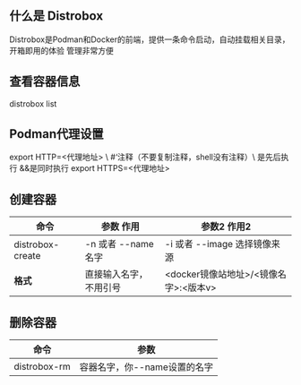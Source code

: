 ## 什么是 Distrobox
Distrobox是Podman和Docker的前端，提供一条命令启动，自动挂载相关目录，开箱即用的体验
管理非常方便
## 查看容器信息
distrobox list

## Podman代理设置
export HTTP=<代理地址> \                                                                       #‘注释（不要复制注释，shell没有注释）\ 是先后执行   &&是同时执行
export HTTPS=<代理地址>
## 创建容器

| 命令               | 参数 作用           | 参数2 作用2                    |
| ---------------- | --------------- | -------------------------- |
| distrobox-create | -n 或者 --name 名字 | -i 或者 --image 选择镜像来源       |
| **格式**           | 直接输入名字，不用引号     | <docker镜像站地址>/<镜像名字>:<版本v> |
## 删除容器

| 命令           | 参数                |
| ------------ | ----------------- |
| distrobox-rm | 容器名字，你--name设置的名字 |
